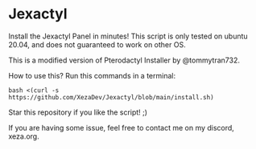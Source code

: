 # Jexactyl
Install the Jexactyl Panel in minutes!
This script is only tested on ubuntu 20.04, and does not guaranteed to work on other OS.

This is a modified version of Pterodactyl Installer by @tommytran732.

How to use this?
Run this commands in a terminal:

```
bash <(curl -s https://github.com/XezaDev/Jexactyl/blob/main/install.sh)
```

Star this repository if you like the script! ;)

If you are having some issue, feel free to contact me on my discord, xeza.org.
